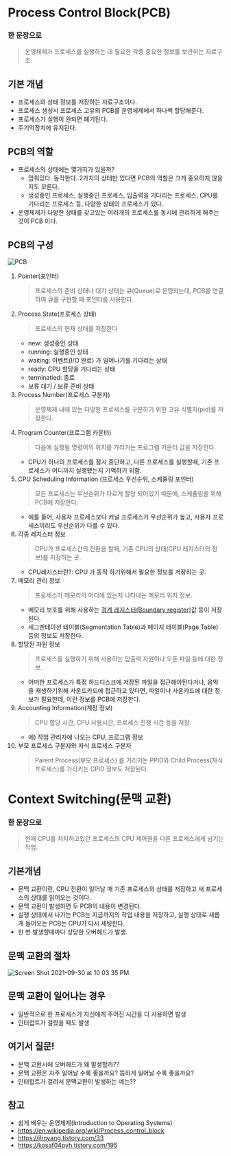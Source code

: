 # Process Control Block(PCB)

### 한 문장으로
  > 운영체제가 프로세스를 실행하는 데 필요한 각종 중요한 정보를 보관하는 자료구조.
  
## 기본 개념
  * 프로세스의 상태 정보를 저장하는 자료구조이다.
  * 프로세스 생성시 프로세스 고유의 PCB를 운영체제에서 하나씩 할당해준다.
  * 프로세스가 실행이 완되면 폐기된다.
  * 주기억장치에 유지된다.
  
## PCB의 역할
  * 프로세스의 상태에는 몇가지가 있을까?
    - 멈춰있다. 동작한다. 2가지의 상태만 있다면 PCB의 역할은 크게 중요하지 않을지도 모른다.
    - 생성중인 프로세스, 실행중인 프로세스, 입출력을 기다리는 프로세스, CPU를 기다리는 프로세스 등, 다양한 상태의 프로세스가 있다.
  * 운영체제가 다양한 상태를 갖고있는 여러개의 프로세스를 동시에 관리하게 해주는 것이 PCB 이다.
    
## PCB의 구성
![PCB](https://user-images.githubusercontent.com/33091784/135414596-8376f78f-12b1-4e02-9bca-ab07e6d607b2.png)
1. Pointer(포인터)
    > 프로세스의 준비 상태나 대기 상태는 큐(Queue)로 운영되는데, PCB를 연결하여 큐를 구현할 때 포인터를 사용한다.
2. Process State(프로세스 상태)
    > 프로세스의 현재 상태를 저장한다
    - new: 생성중인 상태
    - running: 실행중인 상태
    - waiting: 이벤트(I/O 완료) 가 일어나기를 기다리는 상태
    - ready: CPU 할당을 기다리는 상태
    - terminatied: 종료
    - 보류 대기 / 보류 준비 상태
3. Process Number(프로세스 구분자)
    > 운영체제 내에 있는 다양한 프로세스를 구분하기 위한 고유 식별자(pid)를 저장한다.
4. Program Counter(프로그램 카운터)
    > 다음에 실행될 명령어의 위치를 가리키는 프로그램 카운터 값을 저장한다.
    - CPU가 하나의 프로세스를 잠시 중단하고, 다른 프로세스를 실행할때, 기존 프로세스가 어디까지 실행됐는지 기억하기 위함.
5. CPU Scheduling Information (프로세스 우선순위, 스케쥴링 포인터)
    > 모든 프로세스는 우선순위가 다르게 할당 되어있기 때문에, 스케쥴링을 위해 PCB에 저장한다.
    - 에를 들어, 사용자 프로세스보다 커널 프로세스가 우선순위가 높고, 사용자 프로세스끼리도 우선순위가 다를 수 있다.
6. 각종 레지스터 정보
    > CPU가 프로세스간의 전환을 할때, 기존 CPU의 상태(CPU 레지스터의 정보)를 저장하는 곳.
    * CPU레지스터란?: CPU 가 동작 하기위해서 필요한 정보를 저장하는 곳.
7. 메모리 관리 정보
    > 프로세스가 메모리의 어디에 있는지 나타내는 메모리 위치 정보.
    - 메모리 보호를 위해 사용하는 [경계 레지스터(Boundary register)](https://wordrow.kr/%EC%9D%98%EB%AF%B8/%EA%B2%BD%EA%B3%84%20%EB%A0%88%EC%A7%80%EC%8A%A4%ED%84%B0/)값 등이 저장된다.
    - 세그멘테이션 테이블(Segmentation Table)과 페이지 테이블(Page Table) 등의 정보도 저장한다.
8. 할당된 자원 정보
    > 프로세스를 실행하기 위해 사용하는 입출력 자원이나 오픈 파일 등에 대한 정보.
    - 어떠한 프로세스가 특정 하드디스크에 저장된 파일을 접근해야된다거나, 음악을 재생하기위해 사운드카드에 접근하고 있다면, 파일이나 사운카드에 대한 정보가 필요한데, 이런 정보를 PCB에 저장한다.
9. Accounting Information(계정 정보)
    > CPU 할당 시간, CPU 사용시간, 프로세스 진행 시간 등을 저장.
    - 예) 작업 관리자에 나오는 CPU, 프로그램 정보
10. 부모 프로세스 구분자와 자식 프로세스 구분자
    > Parent Process(부모 프로세스) 를 가리키는 PPID와 Child Process(자식 프로세스)를 가리키는 CPID 정보도 저장된다.

# Context Switching(문맥 교환)
### 한 문장으로
  > 현재 CPU를 차지하고있던 프로세스의 CPU 제어권을 다른 프로세스에게 넘기는 작업.
  
## 기본개념
  - 문맥 교환이란, CPU 전환이 일어날 때 기존 프로세스의 상태를 저장하고 새 프로세스의 상태를 읽어오는 것이다.
  - 문맥 교환이 발생하면 두 PCB의 내용이 변경된다.
  - 실행 상태에서 나가는 PCB는 지금까지의 작업 내용을 저장하고, 실행 상태로 새롭게 들어오는 PCB는 CPU가 다시 세팅한다.
  - 한 번 발생할때마다 상당한 오버헤드가 발생.

## 문맥 교환의 절차
![Screen Shot 2021-09-30 at 10 03 35 PM](https://user-images.githubusercontent.com/33091784/135460329-052c00ad-fe59-4e52-ac14-fab9b5379461.png)

## 문맥 교환이 일어나는 경우
  - 일반적으로 한 프로세스가 자신에게 주어진 시간을 다 사용하면 발생
  - 인터럽트가 걸렸을 때도 발생

## 여기서 질문!
  - 문맥 교환시에 오버헤드가 왜 발생할까??
  - 문맥 교환은 자주 일어날 수록 좋을까요? 뜸하게 일어날 수록 좋을까요?
  - 인터럽트가 걸려서 문맥교환이 발생하는 예는??

## 참고
- 쉽게 배우는 운영체제(Introduction to Operating Systems)
- https://en.wikipedia.org/wiki/Process_control_block
- https://jhnyang.tistory.com/33
- https://kosaf04pyh.tistory.com/195
  


